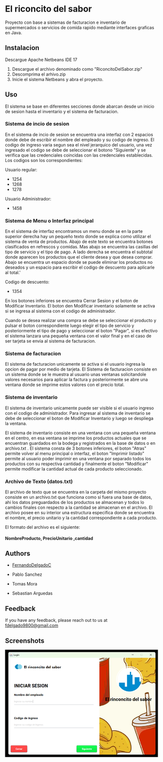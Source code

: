 
# El riconcito del sabor

Proyecto con base a sistemas de facturacion e inventario de supermercados o servicios de comida rapido mediante interfaces graficas en Java.



## Instalacion

Descargue Apache Netbeans IDE 17

1. Descargue el archivo denominado como "RiconcitoDelSabor.zip"
2. Descomprima el arhivo.zip
3. Inicie el sistema Netbeans y abra el proyecto.


    
## Uso

El sistema se base en diferentes secciones donde abarcan desde un inicio de sesion hasta el inventario y el sistema de facturacion.

### Sistema de incio de sesion

En el sistema de incio de sesion se encuentra una interfaz con 2 espacios donde debe de escribir el nombre del empleado y su codigo de ingreso. El codigo de ingreso varia segun sea el nivel jerarquico del usuario, una vez ingresado el codigo se debe de seleccionar el botono "Siguiente" y se verifica que las credenciales coincidas con las credenciales establecidas. Los codigos son los correspondientes:

Usuario regular:
* 1254
* 1268
* 1278

Usuario Administrador:
* 1458

### Sistema de Menu o Interfaz principal

En el sistema de interfaz encontramos un menu donde se en la parte superior derecha hay un pequeño texto donde se explica como utilizar el sistema de venta de productos. Abajo de este texto se encuentra botones clasificados en refrescos y comidas. Mas abajo se encuentra las casillas del tipo de servicio y el tipo de pago. A lado derecha se encuentra el subtotal donde aparecen los productos que el cliente desea y que desea comprar. Abajo se encuentra un espacio donde se puede eliminar los productos no deseados y un espacio para escribir el codigo de descuento para aplicarle al total.'

Codigo de descuento:
* 1354

En los botones inferiores se encuentra Cerrar Sesion y el boton de Modificar Inventario. El boton den Modificar inventario solamente se activa si se ingresa al sistema con el codigo de administrador.

Cuando se desea realizar una compra se debe se seleccionar el producto y pulsar el boton correspondiente luego elegir el tipo de servicio y posteriormente el tipo de pago y seleccionar el boton "Pagar", si es efectivo el sistema lanzara una pequeña ventana con el valor final y en el caso de ser tarjeta se envia al sistema de facturacion.

### Sistema de facturacion

El sistema de facturacion unicamente se activa si el usuario ingresa la opcion de pagar por medio de tarjeta. El Sistema de facturacion consiste en un sistema donde se le muestra al usuario unas ventanas solicitandole valores necesarios para aplicar la factura y posteriormente se abre una ventana donde se imprime estos valores con el precio total.


### Sistema de inventario

El sistema de inventario unicamente puede ser visible si el usuario ingreso con el codigo de administrador. Para ingresar al sistema de inventario se debe de seleccionar el boton de Modificar Inventario y luego se despliega la ventana.

El sistema de inventario consiste en una ventana con una pequeña ventana en el centro, en esa ventana se imprime los productos actuales que se encuentran guardados en la bodega y registrados en la base de datos o en archivo.txt . El sistema consta de 3 botones inferiores, el boton "Atras" permite volver al menu principal o interfaz, el boton "Imprimir listado" permite al usuario poder imprimir en una ventana por separado todos los productos con su respectiva cantidad y finalmente el boton "Modificar" permite modificar la cantidad actual de cada producto seleccionado.


### Archivo de Texto (datos.txt)

El archivo de texto que se encuentra en la carpeta del mismo proyecto consiste en un archivo.txt que funciona como si fuera una base de datos, ahi los datos preguardados de los productos se almacenan y todos lo cambios finales con respecto a la cantidad se almacenan en el archivo. El archivo posee en su interior una estructura especifica donde se encuentra el nombre, el precio unitario y la cantidad correspondiente a cada producto. 

El formato del archivo es el siguiente:

#### NombreProducto, PrecioUnitario ,cantidad


## Authors

- [FernandoDelgadoC](https://github.com/FernandoDelgadoC)

- Pablo Sanchez
- Tomas Mora
- Sebastian Arguedas

## Feedback

If you have any feedback, please reach out to us at fdelgado9800@gmail.com


## Screenshots

![Interfaz de Inicio de Sesión](https://github.com/FernandoDelgadoC/RiconsitoDelSabor/raw/main/screenshots/Login.png)

